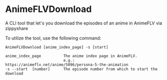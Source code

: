 # AnimeFLVDownload

A CLI tool that let's you download the episodes of an anime in AnimeFLV via zippyshare

To utilize the tool, use the following command: 
```
AnimeFLVDownload [anime_index_page] -s [start]

anime_index_page          The anime index page in AnimeFLV. 
                          e.g.: https://animeflv.net/anime/5096/persona-5-the-animation
-s --start  [number]      The episode number from which to start the download
```

